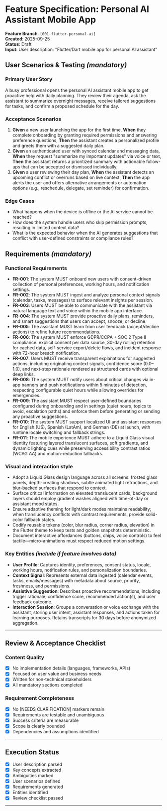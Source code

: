 # Feature Specification: Personal AI Assistant Mobile App

**Feature Branch**: `[001-flutter-personal-ai]`  
**Created**: 2025-09-25  
**Status**: Draft  
**Input**: User description: "Flutter/Dart mobile app for personal AI assistant"

## User Scenarios & Testing *(mandatory)*

### Primary User Story
A busy professional opens the personal AI assistant mobile app to get proactive help with daily planning. They review their agenda, ask the assistant to summarize overnight messages, receive tailored suggestions for tasks, and confirm a proposed schedule for the day.

### Acceptance Scenarios
1. **Given** a new user launching the app for the first time, **When** they complete onboarding by granting required permissions and answering preference questions, **Then** the assistant creates a personalized profile and greets them with a suggested daily plan.
2. **Given** an authenticated user with synced calendar and messaging data, **When** they request "summarize my important updates" via voice or text, **Then** the assistant returns a prioritized summary with actionable follow-ups that can be accepted or dismissed individually.
3. **Given** a user reviewing their day plan, **When** the assistant detects an upcoming conflict or overruns based on live context, **Then** the app alerts the user and offers alternative arrangements or automation options (e.g., reschedule, delegate, set reminder) for confirmation.

### Edge Cases
- What happens when the device is offline or the AI service cannot be reached? 
- How does the system handle users who skip permission prompts, resulting in limited context data? 
- What is the expected behavior when the AI generates suggestions that conflict with user-defined constraints or compliance rules?

## Requirements *(mandatory)*

### Functional Requirements
- **FR-001**: The system MUST onboard new users with consent-driven collection of personal preferences, working hours, and notification settings.
- **FR-002**: The system MUST ingest and analyze personal context signals (calendar, tasks, messages) to surface relevant insights per session.
- **FR-003**: Users MUST be able to communicate with the assistant via natural language text and voice within the mobile app interface.
- **FR-004**: The system MUST provide proactive daily plans, reminders, and smart suggestions that users can accept, snooze, or decline.
- **FR-005**: The assistant MUST learn from user feedback (accept/decline actions) to refine future recommendations.
- **FR-006**: The system MUST enforce GDPR/CCPA + SOC 2 Type II compliance: explicit consent per data source, 30-day rolling retention for cached data, self-service export/delete flows, and incident response with 72-hour breach notification.
- **FR-007**: Users MUST receive transparent explanations for suggested actions, including originating context signals, confidence score (0.0–1.0), and next-step rationale rendered as structured cards with optional deep links.
- **FR-008**: The system MUST notify users about critical changes via in-app banners and push notifications within 5 minutes of detection, respecting configurable quiet hours while allowing overrides for emergencies.
- **FR-009**: The assistant MUST respect user-defined boundaries configured during onboarding and in settings (quiet hours, topics to avoid, escalation paths) and enforce them before generating or sending any proactive suggestions.
- **FR-010**: The system MUST support localized UI and assistant responses for English (US), Spanish (LatAm), and German (DE) at launch, with runtime locale switching and fallback strings.
- **FR-011**: The mobile experience MUST adhere to a Liquid Glass visual identity featuring layered translucent surfaces, soft gradients, and dynamic lighting cues while preserving accessibility contrast ratios (WCAG AA) and motion-reduction fallbacks.

### Visual and interaction style
- Adopt a Liquid Glass design language across all screens: frosted glass panels, depth-creating shadows, subtle animated light refractions, and blur-backed surfaces that respond to context.
- Surface critical information on elevated translucent cards; background layers should employ gradient washes aligned with time-of-day or assistant mood states.
- Ensure adaptive theming for light/dark modes maintains readability; when translucency conflicts with contrast requirements, provide solid-color fallback states.
- Codify reusable tokens (color, blur radius, corner radius, elevation) in the Flutter theme to keep tests and golden snapshots deterministic.
- Document interactive affordances (buttons, chips, voice controls) to feel tactile—micro-animations must respect reduced motion settings.

### Key Entities *(include if feature involves data)*
- **User Profile**: Captures identity, preferences, consent status, locale, working hours, notification rules, and personalization boundaries.
- **Context Signal**: Represents external data ingested (calendar events, tasks, emails/messages) with metadata about source, priority, freshness, and permissions.
- **Assistive Suggestion**: Describes proactive recommendations, including trigger rationale, confidence score, recommended action(s), and user feedback outcome.
- **Interaction Session**: Groups a conversation or voice exchange with the assistant, storing user intent, assistant responses, and actions taken for learning purposes. Retains transcripts for 30 days before anonymized aggregation.

---

## Review & Acceptance Checklist

### Content Quality
- [x] No implementation details (languages, frameworks, APIs)
- [x] Focused on user value and business needs
- [x] Written for non-technical stakeholders
- [x] All mandatory sections completed

### Requirement Completeness
- [x] No [NEEDS CLARIFICATION] markers remain
- [x] Requirements are testable and unambiguous
- [x] Success criteria are measurable
- [x] Scope is clearly bounded
- [x] Dependencies and assumptions identified

---

## Execution Status

- [x] User description parsed
- [x] Key concepts extracted
- [x] Ambiguities marked
- [x] User scenarios defined
- [x] Requirements generated
- [x] Entities identified
- [x] Review checklist passed

---
